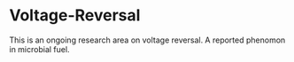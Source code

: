 # Voltage-Reversal
This is an ongoing research area on voltage reversal. A reported phenomon in microbial fuel.
